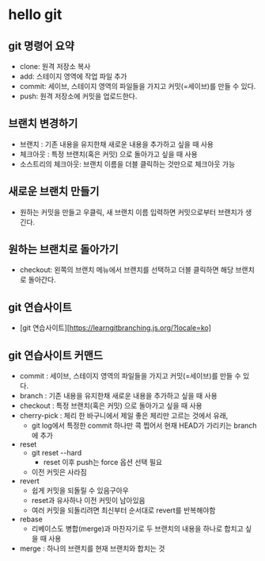 # hello git

## git 명령어 요약

- clone: 원격 저장소 복사
- add: 스테이지 영역에 작업 파일 추가
- commit: 세이브, 스테이지 영역의 파일들을 가지고 커밋(=세이브)를 만들 수 있다.
- push: 원격 저장소에 커밋을 업로드한다.

## 브랜치 변경하기

- 브랜치 : 기존 내용을 유지한채 새로운 내용을 추가하고 싶을 때 사용
- 체크아웃 : 특정 브랜치(혹은 커밋) 으로 돌아가고 싶을 때 사용
- 소스트리의 체크아웃: 브랜치 이름을 더블 클릭하는 것만으로 체크아웃 가능

## 새로운 브랜치 만들기 

- 원하는 커밋을 만들고 우클릭, 새 브랜치 이름 입력하면 커밋으로부터 브랜치가 생긴다.

## 원하는 브랜치로 돌아가기

- checkout: 왼쪽의 브랜치 메뉴에서 브랜치를 선택하고 더블 클릭하면 해당 브랜치로 돌아간다.


## git 연습사이트
 - [git 연습사이트][https://learngitbranching.js.org/?locale=ko]

## git 연습사이트 커맨드
- commit : 세이브, 스테이지 영역의 파일들을 가지고 커밋(=세이브)를 만들 수 있다.
- branch : 기존 내용을 유지한채 새로운 내용을 추가하고 싶을 때 사용
- checkout : 특정 브랜치(혹은 커밋) 으로 돌아가고 싶을 때 사용
- cherry-pick : 체리 한 바구니에서 제일 좋은 체리만 고르는 것에서 유래,
  -  git log에서 특정한 commit 하나만 콕 찝어서 현재 HEAD가 가리키는 branch에 추가
- reset
  - git reset --hard
    - reset 이후 push는 force 옵션 선택 필요
  - 이전 커밋은 사라짐
- revert
  - 쉽게 커밋을 되돌릴 수 있음구아우
  - reset과 유사하나 이전 커밋이 남아있음
  - 여러 커밋을 되돌리려면 최신부터 순서대로 revert를 반복해야함
- rebase
  - 리베이스도 병합(merge)과 마찬자기로 두 브랜치의 내용을 하나로 합치고 싶을 때 사용
- merge : 하나의 브랜치를 현재 브랜치와 합치는 것

